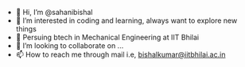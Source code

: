 - 👋 Hi, I’m @sahanibishal
- 👀 I’m interested in coding and learning, always want to explore new things
- 🌱 Persuing btech in Mechanical Engineering at IIT Bhilai
- 💞️ I’m looking to collaborate on ...
- 📫 How to reach me through mail i.e, bishalkumar@iitbhilai.ac.in

<!---
sahanibishal/sahanibishal is a ✨ special ✨ repository because its `README.md` (this file) appears on your GitHub profile.
You can click the Preview link to take a look at your changes.
--->
